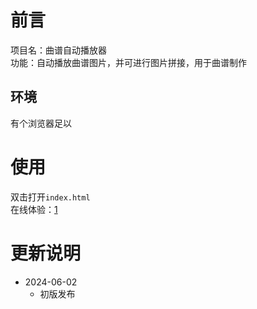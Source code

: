 # 前言

项目名：曲谱自动播放器  
功能：自动播放曲谱图片，并可进行图片拼接，用于曲谱制作

## 环境

有个浏览器足以

# 使用

双击打开`index.html`  
在线体验：[1](1)

# 更新说明

- 2024-06-02
  - 初版发布
